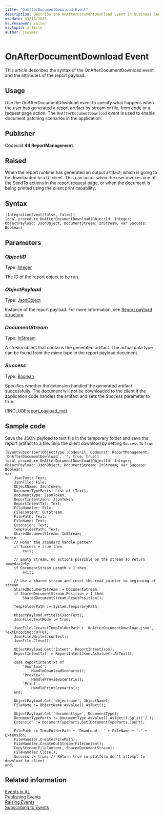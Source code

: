 ```yaml
---
title: "OnAfterDocumentDownload Event"
description: Describe the OnAfterDocumentDownload Event in Business Central.
ms.date: 03/13/2023
ms.reviewer: solsen
ms.topic: article
author: jswymer
---
```


# OnAfterDocumentDownload Event

This article describes the syntax of the OnAfterDocumentDownload event and the attributes of the report payload.

## Usage

Use the OnAfterDocumentDownload event to specify what happens when the user has generated a report artifact by stream or file, from code or a request page action. The `OnAfterDocumentDownload` event is used to enable document patching scenarios in the application.

## Publisher

Codeunit **44 ReportManagement**.

## Raised

When the report runtime has generated an output artifact, which is going to be downloaded to a UI client. This can occur when the user invokes one of the SendTo actions in the report request page, or when the document is being printed using the client print capability.

## Syntax

```AL
[IntegrationEvent(false, false)]
local procedure OnAfterDocumentDownload(ObjectId: Integer; ObjectPayload: JsonObject; DocumentStream: InStream; var Success: Boolean)
```

## Parameters

### *ObjectID*

Type: [Integer](methods-auto/integer/integer-data-type.md)

The ID of the report object to be run.

### *ObjectPayload*

Type: [JsonObject](methods-auto/jsonobject/jsonobject-data-type.md)

Instance of the report payload. For more information, see [Report payload structure](#reportpayload).

### *DocumentStream*

Type: [InStream](methods-auto/instream/instream-data-type.md)

A stream object that contains the generated artifact. The actual data type can be found from the mime type in the report payload document.

### *Success*

Type: [Boolean](methods-auto/boolean/boolean-data-type.md)

Specifies whether the extension handled the generated artifact successfully. The document will not be downloaded to the client if the application code handles the artifact and sets the *Success* parameter to true.

[!INCLUDE[report_payload_md](includes/report_payload.md)]

## Sample code

Save the JSON payload to text file in the temporary folder and save the report artifact to a file. Skip the client download by setting `Success` to `true`.

```AL
[EventSubscriber(ObjectType::Codeunit, Codeunit::ReportManagement, 'OnAfterDocumentDownload', '', true, true)]
local procedure OnAfterDocumentDownload(ObjectId: Integer; ObjectPayload: JsonObject; DocumentStream: InStream; var Success: Boolean)
var
    JsonText: Text;
    JsonFile: File;
    ObjectName: JsonToken;
    DocumentTypeParts: List of [Text];
    DocumentType: JsonToken;
    ReportIntentJson: JsonToken;
    ReportIntentTxt: Text;
    FileHandler: File;
    FileContent: OutStream;
    FilePath: Text;
    FileName: Text;
    Extension: Text;
    TempFolderPath: Text;
    SharedDocumentStream: InStream;
begin
    // Honor the standard handle pattern
    if Success = true then
        exit;

    // Empty stream, no actions possible on the stream so return immediately
    if DocumentStream.Length < 1 then
        exit;

    // Use a shared stream and reset the read pointer to beginning of stream
    SharedDocumentStream := DocumentStream;
    if SharedDocumentStream.Position > 1 then
        SharedDocumentStream.ResetPosition();
    
    TempFolderPath := System.TemporaryPath;

    ObjectPayload.WriteTo(JsonText);
    JsonFile.TextMode := true;

    JsonFile.Create(TempFolderPath + 'OnAfterDocumentDownload.json', TextEncoding::UTF8);
    JsonFile.Write(JsonText);
    JsonFile.Close();

    ObjectPayload.Get('intent', ReportIntentJson);
    ReportIntentTxt := ReportIntentJson.AsValue().AsText();

    case ReportIntentTxt of
        'Download':
            HandleDownloadScenario();
        'Preview':
            HandlePreviewScenario();
        'Print':
            HandlePrintScenario();
    end;

    ObjectPayload.Get('objectname', ObjectName);
    FileName := ObjectName.AsValue().AsText();

    ObjectPayload.Get('documenttype', DocumentType);
    DocumentTypeParts := DocumentType.AsValue().AsText().Split('/');
    Extension := DocumentTypeParts.Get(DocumentTypeParts.Count);

    FilePath := TempFolderPath + 'DownLoad - ' + FileName + '.' + Extension;
    FileHandler.Create(FilePath);
    FileHandler.CreateOutStream(FileContent);
    CopyStream(FileContent, SharedDocumentStream);
    FileHandler.Close();
    Success := true; // Return true so platform don't attempt to download to client
end;
```

## Related information

<!-- [Working With and Troubleshooting Payloads](devenv-reports-troubleshoot-printing.md)   -->
<!-- [Developing Printer Extensions Overview](devenv-reports-printing.md)   -->
<!-- [Creating a Printer Extension](devenv-reports-create-printer-extension.md)   -->
[Events in AL](devenv-events-in-al.md)  
[Publishing Events](devenv-publishing-events.md)  
[Raising Events](devenv-raising-events.md)  
[Subscribing to Events](devenv-subscribing-to-events.md)
